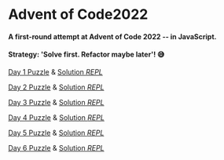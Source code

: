 # Advent of Code2022

#### A first-round attempt at Advent of Code 2022 -- in JavaScript. 

#### Strategy: 'Solve first. Refactor maybe later'! 😅

[Day 1 Puzzle](https://adventofcode.com/2022/day/1) & [Solution _REPL_](https://replit.com/@tinuola/AoC-2022day01)

[Day 2 Puzzle](https://adventofcode.com/2022/day/2) & [Solution _REPL_](https://replit.com/@tinuola/AoC-2022day02)

[Day 3 Puzzle](https://adventofcode.com/2022/day/3) & [Solution _REPL_](https://replit.com/@tinuola/AoC-2022day03)

[Day 4 Puzzle](https://adventofcode.com/2022/day/4) & [Solution _REPL_](https://replit.com/@tinuola/AoC-2022day04)

[Day 5 Puzzle](https://adventofcode.com/2022/day/5) & [Solution _REPL_](https://replit.com/@tinuola/AoC-2022day05)

[Day 6 Puzzle](https://adventofcode.com/2022/day/6) & [Solution _REPL_](https://replit.com/@tinuola/AoC-2022day06)

